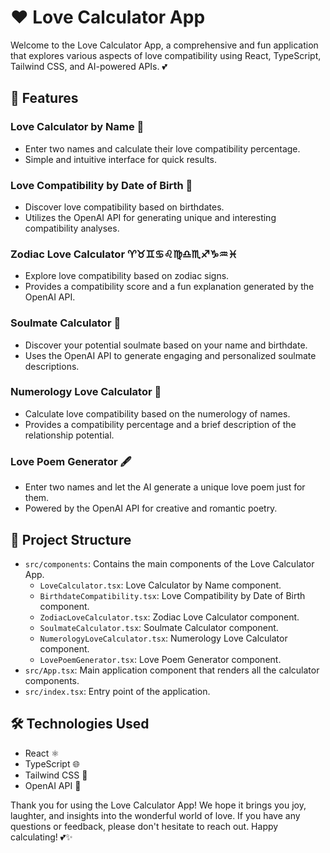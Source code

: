 # ❤️ Love Calculator App

Welcome to the Love Calculator App, a comprehensive and fun application that explores various aspects of love compatibility using React, TypeScript, Tailwind CSS, and AI-powered APIs. 💕

## 🌟 Features

### Love Calculator by Name 💑

- Enter two names and calculate their love compatibility percentage.
- Simple and intuitive interface for quick results.

### Love Compatibility by Date of Birth 🎂

- Discover love compatibility based on birthdates.
- Utilizes the OpenAI API for generating unique and interesting compatibility analyses.

### Zodiac Love Calculator ♈️♉️♊️♋️♌️♍️♎️♏️♐️♑️♒️♓️

- Explore love compatibility based on zodiac signs.
- Provides a compatibility score and a fun explanation generated by the OpenAI API.

### Soulmate Calculator 💞

- Discover your potential soulmate based on your name and birthdate.
- Uses the OpenAI API to generate engaging and personalized soulmate descriptions.

### Numerology Love Calculator 🔢

- Calculate love compatibility based on the numerology of names.
- Provides a compatibility percentage and a brief description of the relationship potential.

### Love Poem Generator 🖋️

- Enter two names and let the AI generate a unique love poem just for them.
- Powered by the OpenAI API for creative and romantic poetry.

## 📂 Project Structure

- `src/components`: Contains the main components of the Love Calculator App.
  - `LoveCalculator.tsx`: Love Calculator by Name component.
  - `BirthdateCompatibility.tsx`: Love Compatibility by Date of Birth component.
  - `ZodiacLoveCalculator.tsx`: Zodiac Love Calculator component.
  - `SoulmateCalculator.tsx`: Soulmate Calculator component.
  - `NumerologyLoveCalculator.tsx`: Numerology Love Calculator component.
  - `LovePoemGenerator.tsx`: Love Poem Generator component.
- `src/App.tsx`: Main application component that renders all the calculator components.
- `src/index.tsx`: Entry point of the application.

## 🛠️ Technologies Used

- React ⚛️
- TypeScript 🌐
- Tailwind CSS 🎨
- OpenAI API 🧠

Thank you for using the Love Calculator App! We hope it brings you joy, laughter, and insights into the wonderful world of love. If you have any questions or feedback, please don't hesitate to reach out. Happy calculating! 💕✨
